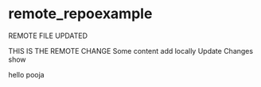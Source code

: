 # remote_repoexample

REMOTE FILE UPDATED

THIS IS THE REMOTE CHANGE
Some content add locally
Update Changes show



hello pooja
